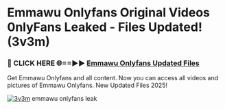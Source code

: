 # Emmawu Onlyfans Original Videos 0nlyFans Leaked - Files Updated! (3v3m)

<h3>🔴 CLICK HERE 🌐==►► <a href="https://tinyurl.com/2jnfzry5" rel="nofollow">Emmawu Onlyfans Updated Files</a></h3>

Get Emmawu Onlyfans and all content. Now you can access all videos and pictures of Emmawu Onlyfans. New Updated Files 2025!

[![3v3m](https://i.imgur.com/GyGTBgg.gif)](https://tinyurl.com/2jnfzry5)
emmawu onlyfans leak